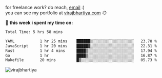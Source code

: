for freelance work? do reach, [email](mailto:vlbhartiya@gmail.com) :)<br/>
you can see my portfolio at [virajbhartiya.com](https://virajbhartiya.com) :D<br/>


🚀 **this week i spent my time on:**

<!--START_SECTION:waka-->

```txt
Total Time: 5 hrs 58 mins

YAML           1 hr 25 mins    ██████░░░░░░░░░░░░░░░░░░░   23.78 %
JavaScript     1 hr 20 mins    █████▓░░░░░░░░░░░░░░░░░░░   22.31 %
Rust           1 hr 4 mins     ████▒░░░░░░░░░░░░░░░░░░░░   17.94 %
Go             1 hr            ████▒░░░░░░░░░░░░░░░░░░░░   16.87 %
Makefile       20 mins         █▒░░░░░░░░░░░░░░░░░░░░░░░   05.73 %
```

<!--END_SECTION:waka-->

<p align="left"> <img src="https://komarev.com/ghpvc/?username=virajbhartiya&color=blue" alt="virajbhartiya" /> </p>
